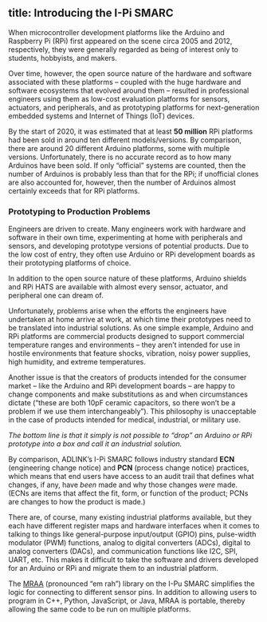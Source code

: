 title: Introducing the I-Pi SMARC
---


When microcontroller development platforms like the Arduino and Raspberry Pi (RPi) first appeared on the scene circa 2005 and 2012, respectively, they were generally regarded as being of interest only to students, hobbyists, and makers.

Over time, however, the open source nature of the hardware and software associated with these platforms – coupled with the huge hardware and software ecosystems that evolved around them – resulted in professional engineers using them as low-cost evaluation platforms for sensors, actuators, and peripherals, and as prototyping platforms for next-generation embedded systems and Internet of Things (IoT) devices.

By the start of 2020, it was estimated that at least **50 million** RPi platforms had been sold in around ten different models/versions. By comparison, there are around 20 different Arduino platforms, some with multiple versions. Unfortunately, there is no accurate record as to how many Arduinos have been sold. If only “official” systems are counted, then the number of Arduinos is probably less than that for the RPi; if unofficial clones are also accounted for, however, then the number of Arduinos almost certainly exceeds that for RPi platforms.

### **Prototyping to Production Problems**

Engineers are driven to create. Many engineers work with hardware and software in their own time, experimenting at home with peripherals and sensors, and developing prototype versions of potential products. Due to the low cost of entry, they often use Arduino or RPi development boards as their prototyping platforms of choice.

In addition to the open source nature of these platforms, Arduino shields and RPi HATS are available with almost every sensor, actuator, and peripheral one can dream of.

Unfortunately, problems arise when the efforts the engineers have undertaken at home arrive at work, at which time their prototypes need to be translated into industrial solutions. As one simple example, Arduino and RPi platforms are commercial products designed to support commercial temperature ranges and environments – they aren’t intended for use in hostile environments that feature shocks, vibration, noisy power supplies, high humidity, and extreme temperatures.

Another issue is that the creators of products intended for the consumer market – like the Arduino and RPi development boards – are happy to change components and make substitutions as and when circumstances dictate (“these are both 10pF ceramic capacitors, so there won’t be a problem if we use them interchangeably”). This philosophy is unacceptable in the case of products intended for medical, industrial, or military use.

*The bottom line is that it simply is not possible to “drop” an Arduino or RPi prototype into a box and call it an industrial solution.*

By comparison, ADLINK’s I-Pi SMARC follows industry standard **ECN** (engineering change notice) and **PCN** (process change notice) practices, which means that end users have access to an audit trail that defines what changes, if any, have *been* made and why those changes *were* made. (ECNs are items that affect the fit, form, or function of the product; PCNs are changes to how the product is made.)



There are, of course,  many existing industrial platforms available, but they each have different register maps and hardware interfaces when it comes to talking to things like general-purpose input/output (GPIO) pins, pulse-width modulator (PWM) functions, analog to digital converters (ADCs), digital to analog converters (DACs), and communication functions like I2C, SPI, UART, etc. This makes it difficult to take the software and drivers developed for an Arduino or RPi and migrate them to an industrial platform.

The [MRAA](https://github.com/eclipse/mraa) (pronounced “em rah”) library on the I-Pu SMARC simplifies the logic for connecting to different sensor pins. In addition to allowing users to program in C++, Python, JavaScript, or Java, MRAA is portable, thereby allowing the same code to be run on multiple platforms.
